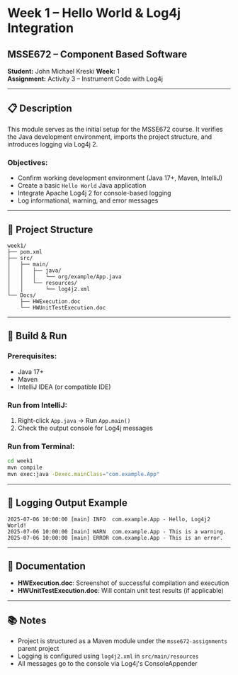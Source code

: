# Week 1 – Hello World & Log4j Integration

## MSSE672 – Component Based Software 
**Student:** John Michael Kreski 
**Week:** 1  
**Assignment:** Activity 3 – Instrument Code with Log4j

---

## 📋 Description

This module serves as the initial setup for the MSSE672 course. It verifies the Java development environment, imports the project structure, and introduces logging via Log4j 2.

### Objectives:
- Confirm working development environment (Java 17+, Maven, IntelliJ)
- Create a basic `Hello World` Java application
- Integrate Apache Log4j 2 for console-based logging
- Log informational, warning, and error messages

---

## 🧱 Project Structure

```
week1/
├── pom.xml
├── src/
│   ├── main/
│   │   ├── java/
│   │   │   └── org/example/App.java
│   │   └── resources/
│   │       └── log4j2.xml
└── Docs/
    ├── HWExecution.doc
    └── HWUnitTestExecution.doc
```

---

## 🔧 Build & Run

### Prerequisites:
- Java 17+
- Maven
- IntelliJ IDEA (or compatible IDE)

### Run from IntelliJ:
1. Right-click `App.java` → Run `App.main()`
2. Check the output console for Log4j messages

### Run from Terminal:

```bash
cd week1
mvn compile
mvn exec:java -Dexec.mainClass="com.example.App"
```

---

## 📝 Logging Output Example

```
2025-07-06 10:00:00 [main] INFO  com.example.App - Hello, Log4j2 World!
2025-07-06 10:00:00 [main] WARN  com.example.App - This is a warning.
2025-07-06 10:00:00 [main] ERROR com.example.App - This is an error.
```

---

## 📄 Documentation

- **HWExecution.doc**: Screenshot of successful compilation and execution
- **HWUnitTestExecution.doc**: Will contain unit test results (if applicable)

---

## 📚 Notes

- Project is structured as a Maven module under the `msse672-assignments` parent project
- Logging is configured using `log4j2.xml` in `src/main/resources`
- All messages go to the console via Log4j's ConsoleAppender
